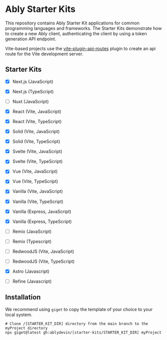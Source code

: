 # Ably Starter Kits

This repository contains Ably Starter Kit applications for common programming languages and frameworks.  The Starter Kits demonstrate how to create a new Ably client, authenticating the client by using a token generation API endpoint.

Vite-based projects use the [vite-plugin-api-routes](https://github.com/yracnet/vite-plugin-api-routes) plugin to create an api route for the Vite development server.

## Starter Kits

- [x] Next.js (JavaScript)
- [x] Next.js (TypeScript)
- [ ] Nuxt (JavaScript)
- [x] React (Vite, JavaScript)
- [x] React (Vite, TypeScript)
- [x] Solid (Vite, JavaScript)
- [x] Solid (Vite, TypeScript)
- [x] Svelte (Vite, JavaScript)
- [x] Svelte (Vite, TypeScript)
- [x] Vue (Vite, JavaScript)
- [x] Vue (Vite, TypeScript)
- [x] Vanilla (Vite, JavaScript)
- [x] Vanilla (Vite, TypeScript)
- [x] Vanilla (Express, JavaScript)
- [x] Vanilla (Express, TypeScript)
- [ ] Remix (JavaScript)
- [ ] Remix (Typescript)
- [ ] RedwoodJS (Vite, JavaScript)
- [ ] RedwoodJS (Vite, TypeScript)
- [x] Astro (Javascript)
- [ ] Refine (Javascript)


## Installation

We recommend using `giget` to copy the template of your choice to your local system.

```
# Clone /[STARTER_KIT_DIR] directory from the main branch to the myProject directory
npx giget@latest gh:ablydevin/[starter-kits/STARTER_KIT_DIR] myProject
```

